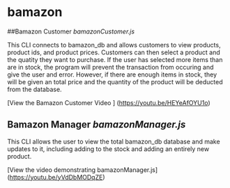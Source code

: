 # bamazon

##Bamazon Customer *bamazonCustomer.js*

This CLI connects to bamazon_db and allows customers to view products, product ids, and product prices. Customers can then select a product and the quatity they want to purchase. If the user has selected more items than are in stock, the program will prevent the transaction from occuring and give the user and error. However, if there are enough items in stock, they will be given an total price and the quantity of the product will be deducted from the database. 

[View the Bamazon Customer Video ] (https://youtu.be/HEYeAfOYU1o)


## Bamazon Manager *bamazonManager.js*

This CLI allows the user to view the total bamazon_db database and make updates to it, including adding to the stock and adding an entirely new product. 

[View the video demonstrating bamazonManager.js] (https://youtu.be/yVdDbMODqZE)